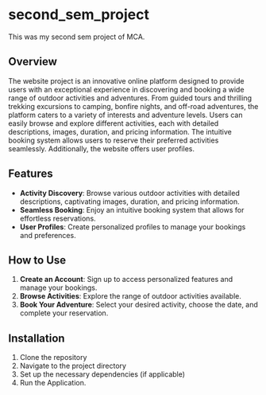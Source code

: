 # second_sem_project
This was my second sem project of MCA.

## Overview
The website project is an innovative online platform designed to provide users with an 
exceptional experience in discovering and booking a wide range of outdoor activities and 
adventures. From guided tours and thrilling trekking excursions to camping, bonfire nights, 
and off-road adventures, the platform caters to a variety of interests and adventure levels.
Users can easily browse and explore different activities, each with detailed descriptions, 
images, duration, and pricing information. The intuitive booking system allows users to 
reserve their preferred activities seamlessly. Additionally, the website offers user profiles.

## Features
- **Activity Discovery**: Browse various outdoor activities with detailed descriptions, captivating images, duration, and pricing information.
- **Seamless Booking**: Enjoy an intuitive booking system that allows for effortless reservations.
- **User Profiles**: Create personalized profiles to manage your bookings and preferences.

## How to Use
1. **Create an Account**: Sign up to access personalized features and manage your bookings.
2. **Browse Activities**: Explore the range of outdoor activities available.
3. **Book Your Adventure**: Select your desired activity, choose the date, and complete your reservation.

## Installation
1. Clone the repository
2. Navigate to the project directory
3. Set up the necessary dependencies (if applicable)
4. Run the Application.

